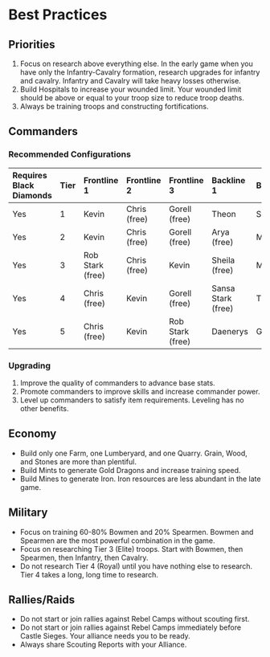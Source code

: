 <!-- TITLE: Best Practices -->

# Best Practices
## Priorities

1. Focus on research above everything else. In the early game when you have only the Infantry-Cavalry formation, research upgrades for infantry and cavalry. Infantry and Cavalry will take heavy losses otherwise.
2. Build Hospitals to increase your wounded limit. Your wounded limit should be above or equal to your troop size to reduce troop deaths.
3. Always be training troops and constructing fortifications.

## Commanders

### Recommended Configurations

Requires Black Diamonds | Tier | Frontline 1 | Frontline 2 | Frontline 3 | Backline 1 | Backline 2 | Backline 3
:--- | :--- | :--- | :--- | :--- | :--- | :--- | :---
Yes | 1 | Kevin | Chris (free) | Gorell (free) | Theon | Soren (free) | Sheila (free)
Yes | 2 | Kevin | Chris (free) | Gorell (free) | Arya (free) | Melissandra | Soren (free)
Yes | 3 | Rob Stark (free) | Chris (free) | Kevin | Sheila (free) | Melissandra | Arya (free)
Yes | 4 | Chris (free) | Kevin | Gorell (free) | Sansa Stark (free) | Theon | Arya (free)
Yes | 5 | Chris (free) | Kevin | Rob Stark (free) | Daenerys | Gorell (free) | Arya (free)

### Upgrading

1. Improve the quality of commanders to advance base stats.
2. Promote commanders to improve skills and increase commander power.
3. Level up commanders to satisfy item requirements. Leveling has no other benefits.

## Economy

- Build only one Farm, one Lumberyard, and one Quarry. Grain, Wood, and Stones are more than plentiful.
- Build Mints to generate Gold Dragons and increase training speed.
- Build Mines to generate Iron. Iron resources are less abundant in the late game. 

## Military

- Focus on training 60-80% Bowmen and 20% Spearmen. Bowmen and Spearmen are the most powerful combination in the game.
- Focus on researching Tier 3 (Elite) troops. Start with Bowmen, then Spearmen, then Infantry, then Cavalry.
- Do not research Tier 4 (Royal) until you have nothing else to research. Tier 4 takes a long, long time to research.

## Rallies/Raids

- Do not start or join rallies against Rebel Camps without scouting first.
- Do not start or join rallies against Rebel Camps immediately before Castle Sieges. Your alliance needs you to be ready.
- Always share Scouting Reports with your Alliance.
